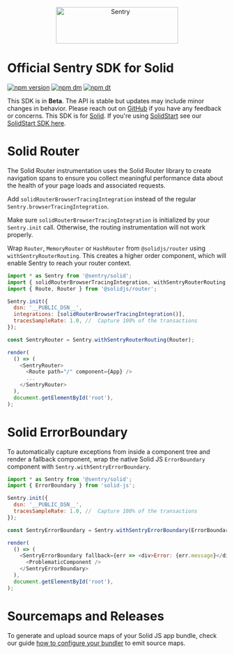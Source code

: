 <p align="center">
  <a href="https://sentry.io/?utm_source=github&utm_medium=logo" target="_blank">
    <img src="https://sentry-brand.storage.googleapis.com/sentry-wordmark-dark-280x84.png" alt="Sentry" width="280" height="84">
  </a>
</p>

# Official Sentry SDK for Solid

[![npm version](https://img.shields.io/npm/v/@sentry/solid.svg)](https://www.npmjs.com/package/@sentry/solid)
[![npm dm](https://img.shields.io/npm/dm/@sentry/solid.svg)](https://www.npmjs.com/package/@sentry/solid)
[![npm dt](https://img.shields.io/npm/dt/@sentry/solid.svg)](https://www.npmjs.com/package/@sentry/solid)

This SDK is in **Beta**. The API is stable but updates may include minor changes in behavior. Please reach out on
[GitHub](https://github.com/getsentry/sentry-javascript/issues/new/choose) if you have any feedback or concerns. This
SDK is for [Solid](https://www.solidjs.com/). If you're using [SolidStart](https://start.solidjs.com/) see our
[SolidStart SDK here](https://github.com/getsentry/sentry-javascript/tree/develop/packages/solidstart).

# Solid Router

The Solid Router instrumentation uses the Solid Router library to create navigation spans to ensure you collect
meaningful performance data about the health of your page loads and associated requests.

Add `solidRouterBrowserTracingIntegration` instead of the regular `Sentry.browserTracingIntegration`.

Make sure `solidRouterBrowserTracingIntegration` is initialized by your `Sentry.init` call. Otherwise, the routing
instrumentation will not work properly.

Wrap `Router`, `MemoryRouter` or `HashRouter` from `@solidjs/router` using `withSentryRouterRouting`. This creates a
higher order component, which will enable Sentry to reach your router context.

```js
import * as Sentry from '@sentry/solid';
import { solidRouterBrowserTracingIntegration, withSentryRouterRouting } from '@sentry/solid/solidrouter';
import { Route, Router } from '@solidjs/router';

Sentry.init({
  dsn: '__PUBLIC_DSN__',
  integrations: [solidRouterBrowserTracingIntegration()],
  tracesSampleRate: 1.0, //  Capture 100% of the transactions
});

const SentryRouter = Sentry.withSentryRouterRouting(Router);

render(
  () => (
    <SentryRouter>
      <Route path="/" component={App} />
      ...
    </SentryRouter>
  ),
  document.getElementById('root'),
);
```

# Solid ErrorBoundary

To automatically capture exceptions from inside a component tree and render a fallback component, wrap the native Solid
JS `ErrorBoundary` component with `Sentry.withSentryErrorBoundary`.

```js
import * as Sentry from '@sentry/solid';
import { ErrorBoundary } from 'solid-js';

Sentry.init({
  dsn: '__PUBLIC_DSN__',
  tracesSampleRate: 1.0, //  Capture 100% of the transactions
});

const SentryErrorBoundary = Sentry.withSentryErrorBoundary(ErrorBoundary);

render(
  () => (
    <SentryErrorBoundary fallback={err => <div>Error: {err.message}</div>}>
      <ProblematicComponent />
    </SentryErrorBoundary>
  ),
  document.getElementById('root'),
);
```

# Sourcemaps and Releases

To generate and upload source maps of your Solid JS app bundle, check our guide
[how to configure your bundler](https://docs.sentry.io/platforms/javascript/guides/solid/sourcemaps/#uploading-source-maps)
to emit source maps.

